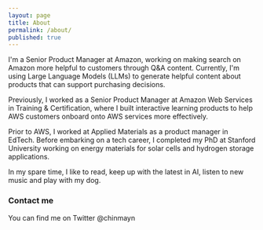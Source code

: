 ```yaml
---
layout: page
title: About
permalink: /about/
published: true
---
```


I'm a Senior Product Manager at Amazon, working on making search on Amazon more helpful to customers through Q&A content. Currently, I'm using Large Language Models (LLMs) to generate helpful content about products that can support purchasing decisions.

Previously, I worked as a Senior Product Manager at Amazon Web Services in Training & Certification, where I built interactive learning products to help AWS customers onboard onto AWS services more effectively.

Prior to AWS, I worked at Applied Materials as a product manager in EdTech. Before embarking on a tech career, I completed my PhD at Stanford University working on energy materials for solar cells and hydrogen storage applications. 

In my spare time, I like to read, keep up with the latest in AI, listen to new music and play with my dog.


### Contact me

You can find me on Twitter @chinmayn
